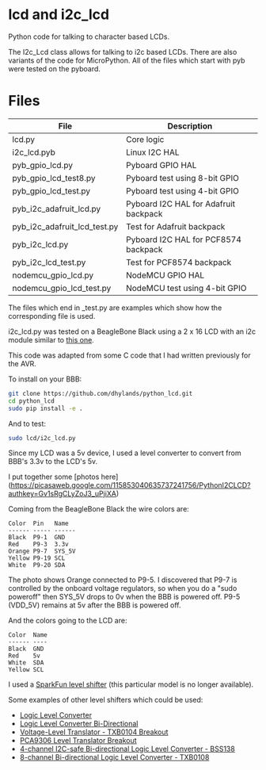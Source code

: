 lcd and i2c_lcd
===============

Python code for talking to character based LCDs.

The I2c_Lcd class allows for talking to i2c based LCDs. There are also variants
of the code for MicroPython. All of the files which start with pyb were tested
on the pyboard.

Files
=====

| File                          | Description                           |
| -----                         | -----------                           |
| lcd.py                        | Core logic                            |
| i2c_lcd.pyb                   | Linux I2C HAL                         |
| pyb_gpio_lcd.py               | Pyboard GPIO HAL                      |
| pyb_gpio_lcd_test8.py         | Pyboard test using 8-bit GPIO         |
| pyb_gpio_lcd_test.py          | Pyboard test using 4-bit GPIO         |
| pyb_i2c_adafruit_lcd.py       | Pyboard I2C HAL for Adafruit backpack |
| pyb_i2c_adafruit_lcd_test.py  | Test for Adafruit backpack            |
| pyb_i2c_lcd.py                | Pyboard I2C HAL for PCF8574 backpack  |
| pyb_i2c_lcd_test.py           | Test for PCF8574 backpack             |
| nodemcu_gpio_lcd.py           | NodeMCU GPIO HAL                      |
| nodemcu_gpio_lcd_test.py      | NodeMCU test using 4-bit GPIO         |


The files which end in _test.py are examples which show how the corresponding
file is used.

i2c_lcd.py was tested on a BeagleBone Black using a 2 x 16 LCD with an i2c
module similar to [this one](http://arduino-info.wikispaces.com/LCD-Blue-I2C).

This code was adapted from some C code that I had written previously for
the AVR.

To install on your BBB:
```bash
git clone https://github.com/dhylands/python_lcd.git
cd python_lcd
sudo pip install -e .
```

And to test:
```bash
sudo lcd/i2c_lcd.py
```

Since my LCD was a 5v device, I used a level converter to convert from BBB's
3.3v to the LCD's 5v.

I put together some
[photos here] (https://picasaweb.google.com/115853040635737241756/PythonI2CLCD?authkey=Gv1sRgCLyZoJ3_uPjiXA)

Coming from the BeagleBone Black the wire colors are:
```
Color  Pin   Name
------ ----- ------
Black  P9-1  GND
Red    P9-3  3.3v
Orange P9-7  SYS_5V
Yellow P9-19 SCL
White  P9-20 SDA
```

The photo shows Orange connected to P9-5. I discovered that P9-7 is controlled
by the onboard voltage regulators, so when you do a "sudo poweroff" then
SYS_5V drops to 0v when the BBB is powered off. P9-5 (VDD_5V) remains at
5v after the BBB is powered off.

And the colors going to the LCD are:
```
Color  Name
------ ----
Black  GND
Red    5v
White  SDA
Yellow SCL
```

I used a [SparkFun level shifter](https://www.sparkfun.com/products/8745)
(this particular model is no longer available).

Some examples of other level shifters which could be used:
* [Logic Level Converter](https://www.sparkfun.com/products/11978)
* [Logic Level Converter Bi-Directional](https://www.sparkfun.com/products/12009)
* [Voltage-Level Translator - TXB0104 Breakout](https://www.sparkfun.com/products/11771)
* [PCA9306 Level Translator Breakout](https://www.sparkfun.com/products/11955)
* [4-channel I2C-safe Bi-directional Logic Level Converter - BSS138](http://www.adafruit.com/products/757)
* [8-channel Bi-directional Logic Level Converter - TXB0108](http://www.adafruit.com/products/395)

